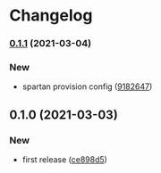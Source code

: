 # Changelog
### [0.1.1](https://github.com/spartan/event/compare/v0.1.0...v0.1.1) (2021-03-04)


### New

* spartan provision config ([9182647](https://github.com/spartan/event/commit/9182647efa46a1b997e26fb1c5292c595157edc9))

## 0.1.0 (2021-03-03)


### New

* first release ([ce898d5](https://github.com/spartan/event/commit/ce898d544a451aea2cd85ddac51a4547e7108d7c))
